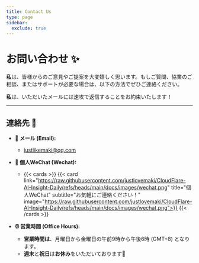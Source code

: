 ```yaml
---
title: Contact Us
type: page
sidebar:
  exclude: true
---
```

# お問い合わせ ✨

**私**は、皆様からのご意見やご提案を大変嬉しく思います。もしご質問、協業のご相談、またはサポートが必要な場合は、以下の方法でぜひご連絡ください。

**私**は、いただいたメールには速攻で返信することをお約束いたします！

---

## **連絡先** 🚀

*   **📧 メール (Email):**
    *   [justlikemaki@qq.com](mailto:justlikemaki@qq.com)

*   **💬 個人WeChat (Wechat):**
    *   {{< cards >}}
        {{< card link="https://raw.githubusercontent.com/justlovemaki/CloudFlare-AI-Insight-Daily/refs/heads/main/docs/images/wechat.png" title="個人WeChat" subtitle="お気軽にご連絡ください！" image="https://raw.githubusercontent.com/justlovemaki/CloudFlare-AI-Insight-Daily/refs/heads/main/docs/images/wechat.png">}}
        {{< /cards >}}

*   **⏰ 営業時間 (Office Hours):**
    *   **営業時間は**、月曜日から金曜日の午前9時から午後6時 (GMT+8) となります。
    *   **週末**と**祝日**は**お休み**をいただいております🙏